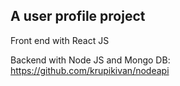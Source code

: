 ## A user profile project

Front end with React JS

Backend with Node JS and Mongo DB: https://github.com/krupikivan/nodeapi
